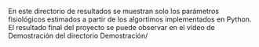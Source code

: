 En este directorio de resultados se muestran solo los parámetros fisiológicos estimados a partir de los algortimos implementados en Python. El resultado final del proyecto se puede observar en el vídeo de Demostración del directorio Demostración/
